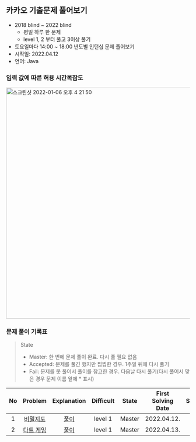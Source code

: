 ## 카카오 기출문제 풀어보기
- 2018 blind ~ 2022 blind 
  - 평일 하루 한 문제
  - level 1, 2 부터 풀고 3이상 풀기
- 토요일마다 14:00 ~ 18:00 년도별 인턴십 문제 풀어보기
- 시작일: 2022.04.12
- 언어: Java

### 입력 값에 따른 허용 시간복잡도
<img width="632" alt="스크린샷 2022-01-06 오후 4 21 50" src="https://user-images.githubusercontent.com/45876793/148344669-cceb9357-8b87-4c5b-a16b-a42a9f2f26b5.png">

### 문제 풀이 기록표
> State
> - Master: 한 번에 문제 풀이 완료. 다시 풀 필요 없음
> - Accepted: 문제를 풀긴 했지만 찝찝한 경우. 1주일 뒤에 다시 풀기
> - Fail: 문제를 못 풀어서 풀이를 참고한 경우. 다음날 다시 풀기(다시 풀어서 맞은 경우 문제 이름 앞에 * 표시)

| No | Problem | Explanation | Difficult | State | First Solving Date | Next Solving Date |
|:------:|:---------:|:---------:|:-----------:|:-----------:|:-----------:|:-----------:|
| 1 | [비밀지도](https://programmers.co.kr/learn/courses/30/lessons/17681) | [풀이](./blind2018/비밀지도.java) | level 1 | Master | 2022.04.12. | - |
| 2 | [다트 게임](https://programmers.co.kr/learn/courses/30/lessons/17682) | [풀이](./blind2018/다트게임.java) | level 1 | Master | 2022.04.13. | - |
